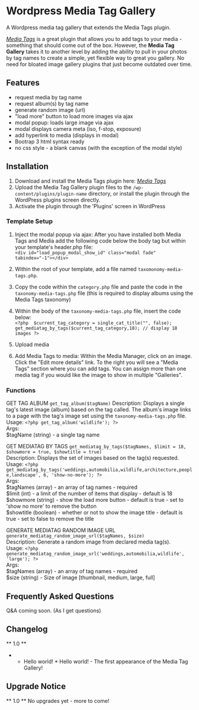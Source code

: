 # Wordpress Media Tag Gallery
A Wordpress media tag gallery that extends the Media Tags plugin.

*[Media Tags](https://wordpress.org/plugins/media-tags/ "Media Tags")* is a great plugin that allows you to add 
tags to your media - something that should come out of the box. However, the **Media Tag Gallery** takes it to 
another level by adding the ability to pull in your photos by tag names to create a simple, yet flexible way to 
great you gallery. No need for bloated image gallery plugins that just become outdated over time. 

## Features 

- request media by tag name
- request album(s) by tag name
- generate random image (url)
- "load more" button to load more images via ajax
- modal popup: loads large image via ajax
- modal displays camera meta (iso, f-stop, exposure)
- add hyperlink to media (displays in modal)
- Bootrap 3 html syntax ready
- no css style - a blank canvas (with the exception of the modal style)

## Installation

1. Download and install the Media Tags plugin here: *[Media Tags](https://wordpress.org/plugins/media-tags/ "Media Tags")*
2. Upload the Media Tag Gallery plugin files to the `/wp-content/plugins/plugin-name` directory, or install the 
plugin through the WordPress plugins screen directly.
3. Activate the plugin through the 'Plugins' screen in WordPress


### Template Setup

1. Inject the modal popup via ajax: After you have installed both Media Tags and Media add the following code below 
the body tag but within your template's header.php file:<br />`<div id="load_popup_modal_show_id" class="modal fade" tabindex="-1"></div>`

2. Within the root of your template, add a file named `taxomonomy-media-tags.php`. 
3. Copy the code within the `category.php` file and paste the code in the `taxonomy-media-tags.php` file (this is required to display albums using the Media Tags taxonomy)
4. Within the body of the `taxonomy-media-tags.php` file, insert the code below: <br />
`<?php 
$current_tag_category = single_cat_title("", false);
get_mediatag_by_tags($current_tag_category,18); // display 18 images
?>`
5. Upload media
6. Add Media Tags to media: Within the Media Manager, click on an image. Click the "Edit more details" link. To the 
right you will see a "Media Tags" section where you can add tags. You can assign more than one media tag if you would like the image to show in multiple "Galleries".

### Functions

GET TAG ALBUM
`get_tag_album($tagName)`
Description: Displays a single tag's latest image (album) based on the tag called. The album's image links to a page with the tag's image set using the `taxonomy-media-tags.php` file.<br /> 
Usage: `<?php get_tag_album('wildlife'); ?>`<br />
Args:<br />
$tagName (string) - a single tag name<br />

GET MEDIATAG BY TAGS
`get_mediatag_by_tags($tagNames, $limit = 18, $showmore = true, $showtitle = true)`<br />
Description: Displays the set of images based on the tag(s) requested.<br /> 
Usage: `<?php get_mediatag_by_tags('weddings,automobilia,wildlife,architecture,people,landscape', 6, 'show-no-more'); ?>`<br />
Args:<br />
$tagNames (array) - an array of tag names - required<br />
$limit (int) - a limit of the number of items that display - default is 18<br />
$showmore (string) - show the load more button - default is true - set to 'show no more' to remove the button<br />
$showtitle (boolean) - whether or not to show the image title - default is true - set to false to remove the title<br />

GENERATE MEDIATAG RANDOM IMAGE URL
`generate_mediatag_random_image_url($tagNames, $size)`<br />
Description: Generate a random image from declared media tag(s).<br /> 
Usage: `<?php generate_mediatag_random_image_url('weddings,automobilia,wildlife', 'large'); ?>`<br />
Args:<br />
$tagNames (array) - an array of tag names - required<br />
$size (string) - Size of image [thumbnail, medium, large, full] <br />

## Frequently Asked Questions

Q&A coming soon. (As I get questions)

## Changelog

** 1.0 **
- * Hello world! * Hello world! - The first appearance of the Media Tag Gallery!

## Upgrade Notice

** 1.0 **
No upgrades yet - more to come!

